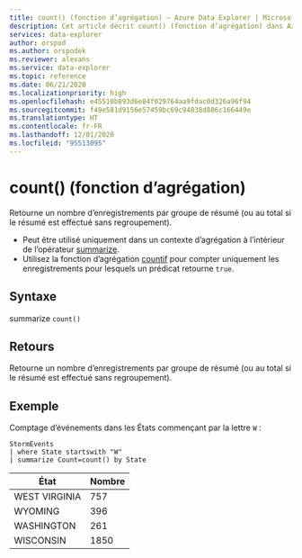 ```yaml
---
title: count() (fonction d’agrégation) – Azure Data Explorer | Microsoft Docs
description: Cet article décrit count() (fonction d’agrégation) dans Azure Data Explorer.
services: data-explorer
author: orspod
ms.author: orspodek
ms.reviewer: alexans
ms.service: data-explorer
ms.topic: reference
ms.date: 06/21/2020
ms.localizationpriority: high
ms.openlocfilehash: e45510b893d6e84f029764aa9fdac0d326a96f94
ms.sourcegitcommit: f49e581d9156e57459bc69c94838d886c166449e
ms.translationtype: HT
ms.contentlocale: fr-FR
ms.lasthandoff: 12/01/2020
ms.locfileid: "95513095"
---
```

# <a name="count-aggregation-function"></a>count() (fonction d’agrégation)

Retourne un nombre d’enregistrements par groupe de résumé (ou au total si le résumé est effectué sans regroupement).

* Peut être utilisé uniquement dans un contexte d’agrégation à l’intérieur de l’opérateur [summarize](summarizeoperator.md).
* Utilisez la fonction d’agrégation [countif](countif-aggfunction.md) pour compter uniquement les enregistrements pour lesquels un prédicat retourne `true`.

## <a name="syntax"></a>Syntaxe

summarize `count()`

## <a name="returns"></a>Retours

Retourne un nombre d’enregistrements par groupe de résumé (ou au total si le résumé est effectué sans regroupement).

## <a name="example"></a>Exemple

Comptage d’événements dans les États commençant par la lettre `W` :

<!-- csl: https://help.kusto.windows.net/Samples -->
```kusto
StormEvents
| where State startswith "W"
| summarize Count=count() by State
```

|État|Nombre|
|---|---|
|WEST VIRGINIA|757|
|WYOMING|396|
|WASHINGTON|261|
|WISCONSIN|1850|
